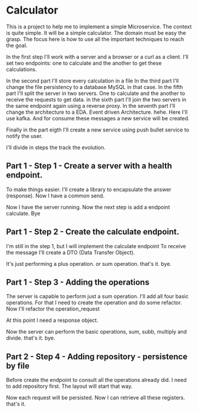 # Calculator

This is a project to help me to implement a simple Microservice.
The context is quite simple. It will be a simple calculator. 
The domain must be easy the grasp. The focus here is how to use all the important
techniques to reach the goal.

In the first step I'll work with a server and a browser or a curl as a client.
I'll set two endpoints: one to calculate and the another to get these calculations.

In the second part I'll store every calculation in a file
In the third part I'll change the file persistency to a database MySQL in that case.
In the fifth part I'll split the server in two servers. One to calculate and the another
to receive the requests to get data.
in the sixth part I'll join the two servers in the same endpoint again using a reverse proxy.
In the seventh part I'll change the architecture to a EDA. Event driven Architecture. hehe. Here I'll use kafka. And for consume these messages a new service will be created.

Finally in the part eigth I'll create a new service using push bullet service to notify the user.

I'll divide in steps the track the evolution.

## Part 1 - Step 1 - Create a server with a health endpoint.

To make things easier. I'll create a library to encapsulate the answer (response).
Now I have a common send.

Now I have the server running. Now the next step is add a endpoint calculate. Bye


## Part 1 - Step 2 - Create the calculate endpoint.

I'm still in the step 1, but I will implement the calculate endpoint 
To receive the message I'll create a DTO (Data Transfer Object).

It's just performing a plus operation. or sum operation. that's it. bye.

## Part 1 - Step 3 - Adding the operations
The server is capable to perform just a sum operation. I'll add all four basic operations.
For that I need to create the operation and do some refactor.
Now I'll refactor the operation_request

At this point I need a response object.

Now the server can perform the basic operations, sum, subb, multiply and divide. that's it. bye.

## Part 2 - Step 4 - Adding repository - persistence by file

Before create the endpoint to consult all the operations already did. I need to add repository first. The layout will start that way.

Now each request will be persisted.
Now I can retrieve all these registers. that's it.